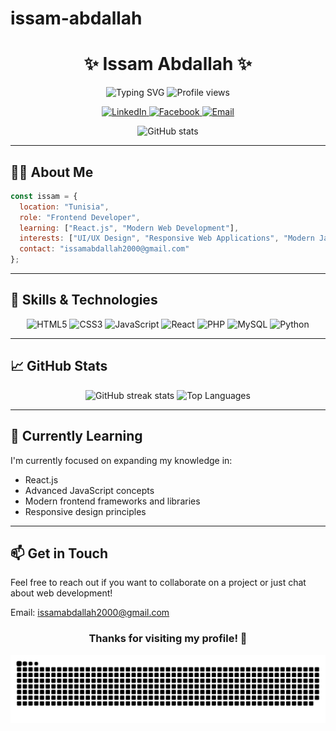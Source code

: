 # issam-abdallah
<div align="center">
  
  # ✨ Issam Abdallah ✨
  
  <img src="https://readme-typing-svg.herokuapp.com?font=Fira+Code&pause=1000&color=0969DA&center=true&vCenter=true&random=false&width=435&lines=Frontend+Developer;React+Enthusiast;UI%2FUX+Designer;Web+Developer+from+Tunisia" alt="Typing SVG" />
  
  <img src="https://komarev.com/ghpvc/?username=issam-abadllah&label=Profile%20views&color=0e75b6&style=for-the-badge" alt="Profile views" />
  
  <p>
    <a href="https://linkedin.com/in/issam-abdallah-276957314" target="_blank">
      <img src="https://img.shields.io/badge/LinkedIn-0077B5?style=for-the-badge&logo=linkedin&logoColor=white" alt="LinkedIn" />
    </a>
    <a href="https://fb.com/issam.abdallah.1829" target="_blank">
      <img src="https://img.shields.io/badge/Facebook-1877F2?style=for-the-badge&logo=facebook&logoColor=white" alt="Facebook" />
    </a>
    <a href="mailto:issamabdallah2000@gmail.com">
      <img src="https://img.shields.io/badge/Gmail-D14836?style=for-the-badge&logo=gmail&logoColor=white" alt="Email" />
    </a>
  </p>

  <img src="https://github-readme-stats.vercel.app/api?username=issam-abadllah&show_icons=true&theme=tokyonight" alt="GitHub stats" />
  
</div>

---

## 👨‍💻 About Me

```javascript
const issam = {
  location: "Tunisia",
  role: "Frontend Developer",
  learning: ["React.js", "Modern Web Development"],
  interests: ["UI/UX Design", "Responsive Web Applications", "Modern JavaScript"],
  contact: "issamabdallah2000@gmail.com"
};
```

---

## 🚀 Skills & Technologies

<div align="center">
  
  ![HTML5](https://img.shields.io/badge/HTML5-E34F26?style=for-the-badge&logo=html5&logoColor=white)
  ![CSS3](https://img.shields.io/badge/CSS3-1572B6?style=for-the-badge&logo=css3&logoColor=white)
  ![JavaScript](https://img.shields.io/badge/JavaScript-F7DF1E?style=for-the-badge&logo=javascript&logoColor=black)
  ![React](https://img.shields.io/badge/React-20232A?style=for-the-badge&logo=react&logoColor=61DAFB)
  ![PHP](https://img.shields.io/badge/PHP-777BB4?style=for-the-badge&logo=php&logoColor=white)
  ![MySQL](https://img.shields.io/badge/MySQL-4479A1?style=for-the-badge&logo=mysql&logoColor=white)
  ![Python](https://img.shields.io/badge/Python-3776AB?style=for-the-badge&logo=python&logoColor=white)
  
</div>

---

## 📈 GitHub Stats

<div align="center">
  <img src="https://github-readme-streak-stats.herokuapp.com/?user=issam-abadllah&theme=tokyonight" alt="GitHub streak stats" />
  
  <img src="https://github-readme-stats.vercel.app/api/top-langs/?username=issam-abadllah&layout=compact&theme=tokyonight" alt="Top Languages" />
</div>

---

## 🌱 Currently Learning

I'm currently focused on expanding my knowledge in:

- React.js
- Advanced JavaScript concepts
- Modern frontend frameworks and libraries
- Responsive design principles

---

## 📫 Get in Touch

Feel free to reach out if you want to collaborate on a project or just chat about web development!

Email: issamabdallah2000@gmail.com

<div align="center">
  
  ### Thanks for visiting my profile! 👋
  
  ![Snake animation](https://github.com/platane/snk/raw/output/github-contribution-grid-snake-dark.svg)
  
</div>
